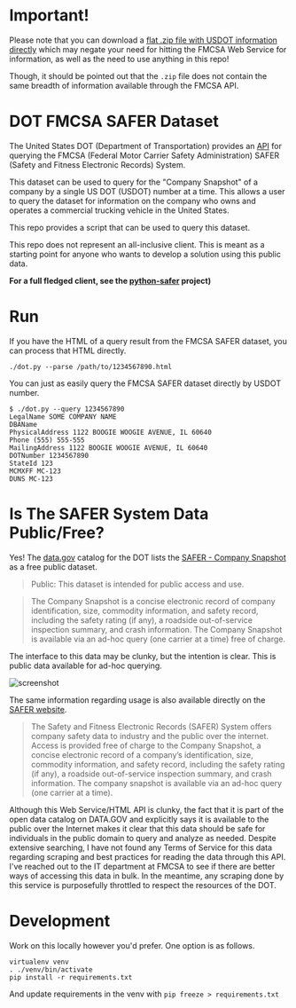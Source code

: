 # Important!

Please note that you can download a [flat .zip file with USDOT information directly](https://ai.fmcsa.dot.gov/SMS/Tools/Downloads.aspx) which may negate your need for hitting the FMCSA Web Service for information, as well as the need to use anything in this repo!

Though, it should be pointed out that the `.zip` file does not contain the same breadth of information available through the FMCSA API.

# DOT FMCSA SAFER Dataset

The United States DOT (Department of Transportation) provides an [API](https://safer.fmcsa.dot.gov/CompanySnapshot.aspx) for querying the FMCSA (Federal Motor Carrier Safety Administration) SAFER (Safety and Fitness Electronic Records) System.

This dataset can be used to query for the "Company Snapshot" of a company by a single US DOT (USDOT) number at a time. This allows a user to query the dataset for information on the company who owns and operates a commercial trucking vehicle in the United States.

This repo provides a script that can be used to query this dataset.

This repo does not represent an all-inclusive client. This is meant as a starting point for anyone who wants to develop a solution using this public data.

**For a full fledged client, see the [python-safer](https://github.com/arthurtyukayev/python-safer) project)**

# Run

If you have the HTML of a query result from the FMCSA SAFER dataset, you can process that HTML directly.

```
./dot.py --parse /path/to/1234567890.html
```

You can just as easily query the FMCSA SAFER dataset directly by USDOT number.

```
$ ./dot.py --query 1234567890
LegalName SOME COMPANY NAME
DBAName
PhysicalAddress 1122 BOOGIE WOOGIE AVENUE, IL 60640
Phone (555) 555-555
MailingAddress 1122 BOOGIE WOOGIE AVENUE, IL 60640
DOTNumber 1234567890
StateId 123
MCMXFF MC-123
DUNS MC-123
```

# Is The SAFER System Data Public/Free?

Yes! The [data.gov](https://catalog.data.gov/dataset?q=organization:dot-gov+AND+type:dataset&publisher=Federal+Motor+Carrier+Safety+Administration) catalog for the DOT lists the [SAFER - Company Snapshot](https://catalog.data.gov/dataset/safer-company-snapshot-safer-company-snapshot-74afd) as a free public dataset.

> Public: This dataset is intended for public access and use.

> The Company Snapshot is a concise electronic record of company identification, size, commodity information, and safety record, including the safety rating (if any), a roadside out-of-service inspection summary, and crash information. The Company Snapshot is available via an ad-hoc query (one carrier at a time) free of charge.

The interface to this data may be clunky, but the intention is clear. This is public data available for ad-hoc querying.

![screenshot](/docs/screenshot.png)

The same information regarding usage is also available directly on the [SAFER website](https://safer.fmcsa.dot.gov/about.aspx).

> The Safety and Fitness Electronic Records (SAFER) System offers company safety data to industry and the public over the internet. Access is provided free of charge to the Company Snapshot, a concise electronic record of a company’s identification, size, commodity information, and safety record, including the safety rating (if any), a roadside out-of-service inspection summary, and crash information. The company snapshot is available via an ad-hoc query (one carrier at a time).

Although this Web Service/HTML API is clunky, the fact that it is part of the open data catalog on DATA.GOV and explicitly says it is available to the public over the Internet makes it clear that this data should be safe for individuals in the public domain to query and analyze as needed. Despite extensive searching, I have not found any Terms of Service for this data regarding scraping and best practices for reading the data through this API. I've reached out to the IT department at FMCSA to see if there are better ways of accessing this data in bulk. In the meantime, any scraping done by this service is purposefully throttled to respect the resources of the DOT. 

# Development

Work on this locally however you'd prefer. One option is as follows.

```
virtualenv venv
. ./venv/bin/activate
pip install -r requirements.txt
```

And update requirements in the venv with `pip freeze > requirements.txt`

